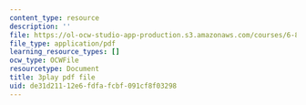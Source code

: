 ```yaml
---
content_type: resource
description: ''
file: https://ol-ocw-studio-app-production.s3.amazonaws.com/courses/6-832-underactuated-robotics-spring-2009/de31d21112e6fdfafcbf091cf8f03298_9qnpQ1hVlqw.pdf
file_type: application/pdf
learning_resource_types: []
ocw_type: OCWFile
resourcetype: Document
title: 3play pdf file
uid: de31d211-12e6-fdfa-fcbf-091cf8f03298
---
```

